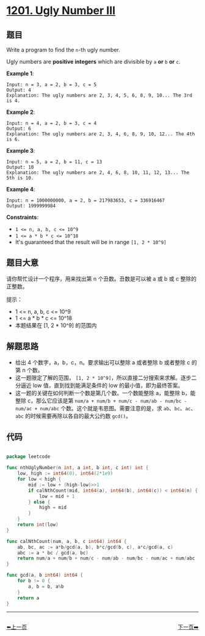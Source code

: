 # [1201. Ugly Number III](https://leetcode.com/problems/ugly-number-iii/)


## 题目

Write a program to find the `n`-th ugly number.

Ugly numbers are **positive integers** which are divisible by `a` **or** `b` **or** `c`.

**Example 1**:

    Input: n = 3, a = 2, b = 3, c = 5
    Output: 4
    Explanation: The ugly numbers are 2, 3, 4, 5, 6, 8, 9, 10... The 3rd is 4.

**Example 2**:

    Input: n = 4, a = 2, b = 3, c = 4
    Output: 6
    Explanation: The ugly numbers are 2, 3, 4, 6, 8, 9, 10, 12... The 4th is 6.

**Example 3**:

    Input: n = 5, a = 2, b = 11, c = 13
    Output: 10
    Explanation: The ugly numbers are 2, 4, 6, 8, 10, 11, 12, 13... The 5th is 10.

**Example 4**:

    Input: n = 1000000000, a = 2, b = 217983653, c = 336916467
    Output: 1999999984

**Constraints**:

- `1 <= n, a, b, c <= 10^9`
- `1 <= a * b * c <= 10^18`
- It's guaranteed that the result will be in range `[1, 2 * 10^9]`


## 题目大意


请你帮忙设计一个程序，用来找出第 n 个丑数。丑数是可以被 a 或 b 或 c 整除的 正整数。


提示：

- 1 <= n, a, b, c <= 10^9
- 1 <= a * b * c <= 10^18
- 本题结果在 [1, 2 * 10^9] 的范围内

## 解题思路


- 给出 4 个数字，a，b，c，n。要求输出可以整除 a 或者整除 b 或者整除 c 的第 n 个数。
- 这一题限定了解的范围， `[1, 2 * 10^9]`，所以直接二分搜索来求解。逐步二分逼近 low 值，直到找到能满足条件的 low 的最小值，即为最终答案。
- 这一题的关键在如何判断一个数是第几个数。一个数能整除 a，能整除 b，能整除 c，那么它应该是第 `num/a + num/b + num/c - num/ab - num/bc - num/ac + num/abc` 个数。这个就是韦恩图。需要注意的是，求 `ab`、`bc`、`ac`、`abc` 的时候需要再除以各自的最大公约数 `gcd()`。


## 代码

```go

package leetcode

func nthUglyNumber(n int, a int, b int, c int) int {
	low, high := int64(0), int64(2*1e9)
	for low < high {
		mid := low + (high-low)>>1
		if calNthCount(mid, int64(a), int64(b), int64(c)) < int64(n) {
			low = mid + 1
		} else {
			high = mid
		}
	}
	return int(low)
}

func calNthCount(num, a, b, c int64) int64 {
	ab, bc, ac := a*b/gcd(a, b), b*c/gcd(b, c), a*c/gcd(a, c)
	abc := a * bc / gcd(a, bc)
	return num/a + num/b + num/c - num/ab - num/bc - num/ac + num/abc
}

func gcd(a, b int64) int64 {
	for b != 0 {
		a, b = b, a%b
	}
	return a
}

```


----------------------------------------------
<div style="display: flex;justify-content: space-between;align-items: center;">
<p><a href="https://books.halfrost.com/leetcode/ChapterFour/1200~1299/1200.Minimum-Absolute-Difference/">⬅️上一页</a></p>
<p><a href="https://books.halfrost.com/leetcode/ChapterFour/1200~1299/1202.Smallest-String-With-Swaps/">下一页➡️</a></p>
</div>
